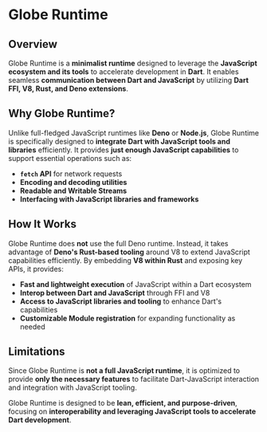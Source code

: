 # Globe Runtime

## Overview

Globe Runtime is a **minimalist runtime** designed to leverage the **JavaScript ecosystem and its tools** to accelerate development in **Dart**. It enables seamless **communication between Dart and JavaScript** by utilizing **Dart FFI, V8, Rust, and Deno extensions**.

## Why Globe Runtime?

Unlike full-fledged JavaScript runtimes like **Deno** or **Node.js**, Globe Runtime is specifically designed to **integrate Dart with JavaScript tools and libraries** efficiently. It provides **just enough JavaScript capabilities** to support essential operations such as:

- **`fetch` API** for network requests
- **Encoding and decoding utilities**
- **Readable and Writable Streams**
- **Interfacing with JavaScript libraries and frameworks**

## How It Works

Globe Runtime does **not** use the full Deno runtime. Instead, it takes advantage of **Deno's Rust-based tooling** around V8 to extend JavaScript capabilities efficiently. By embedding **V8 within Rust** and exposing key APIs, it provides:

- **Fast and lightweight execution** of JavaScript within a Dart ecosystem
- **Interop between Dart and JavaScript** through FFI and V8
- **Access to JavaScript libraries and tooling** to enhance Dart's capabilities
- **Customizable Module registration** for expanding functionality as needed

## Limitations

Since Globe Runtime is **not a full JavaScript runtime**, it is optimized to provide **only the necessary features** to facilitate Dart-JavaScript interaction and integration with JavaScript tooling.

Globe Runtime is designed to be **lean, efficient, and purpose-driven**, focusing on **interoperability and leveraging JavaScript tools to accelerate Dart development**.
